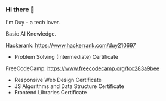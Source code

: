 ### Hi there 🤝

I'm Duy - a tech lover.

Basic AI Knowledge.

Hackerank: https://www.hackerrank.com/duy210697
- Problem Solving (Intermediate) Certificate

FreeCodeCamp: https://www.freecodecamp.org/fcc283a9bee
- Responsive Web Design Certificate
- JS Algorithms and Data Structure Certificate
- Frontend Libraries Certificate


